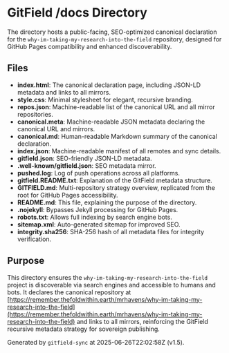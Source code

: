 # GitField /docs Directory

The  directory hosts a public-facing, SEO-optimized canonical declaration for the `why-im-taking-my-research-into-the-field` repository, designed for GitHub Pages compatibility and enhanced discoverability.

## Files

- **index.html**: The canonical declaration page, including JSON-LD metadata and links to all mirrors.
- **style.css**: Minimal stylesheet for elegant, recursive branding.
- **repos.json**: Machine-readable list of the canonical URL and all mirror repositories.
- **canonical.meta**: Machine-readable JSON metadata declaring the canonical URL and mirrors.
- **canonical.md**: Human-readable Markdown summary of the canonical declaration.
- **index.json**: Machine-readable manifest of all remotes and sync details.
- **gitfield.json**: SEO-friendly JSON-LD metadata.
- **.well-known/gitfield.json**: SEO metadata mirror.
- **pushed.log**: Log of push operations across all platforms.
- **gitfield.README.txt**: Explanation of the GitField metadata structure.
- **GITFIELD.md**: Multi-repository strategy overview, replicated from the root for GitHub Pages accessibility.
- **README.md**: This file, explaining the purpose of the  directory.
- **.nojekyll**: Bypasses Jekyll processing for GitHub Pages.
- **robots.txt**: Allows full indexing by search engine bots.
- **sitemap.xml**: Auto-generated sitemap for improved SEO.
- **integrity.sha256**: SHA-256 hash of all metadata files for integrity verification.

## Purpose

This directory ensures the `why-im-taking-my-research-into-the-field` project is discoverable via search engines and accessible to humans and bots. It declares the canonical repository at [https://remember.thefoldwithin.earth/mrhavens/why-im-taking-my-research-into-the-field](https://remember.thefoldwithin.earth/mrhavens/why-im-taking-my-research-into-the-field) and links to all mirrors, reinforcing the GitField recursive metadata strategy for sovereign publishing.

Generated by `gitfield-sync` at 2025-06-26T22:02:58Z (v1.5).
